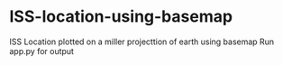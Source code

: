 # ISS-location-using-basemap
ISS Location plotted on a miller projecttion of earth using basemap
Run app.py for output
